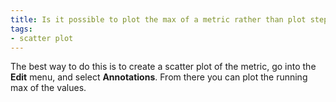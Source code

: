 ```yaml
---
title: Is it possible to plot the max of a metric rather than plot step by step?
tags:
- scatter plot
---
```

The best way to do this is to create a scatter plot of the metric, go into the **Edit** menu, and select **Annotations**. From there you can plot the running max of the values.